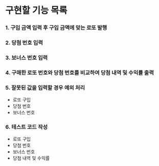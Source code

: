 # 구현할 기능 목록

### 1. 구입 금액 입력 후 구입 금액에 맞는 로또 발행

### 2. 당첨 번호 입력

### 3. 보너스 번호 입력

### 4. 구매한 로또 번호와 당첨 번호를 비교하여 당첨 내역 및 수익률 출력

### 5. 잘못된 값을 입력할 경우 예외 처리

- 로또 구입
- 당첨 번호
- 보너스 번호

### 6. 테스트 코드 작성

- 로또 구입
- 당첨 번호
- 보너스 번호
- 당첨 내역 및 수익률
